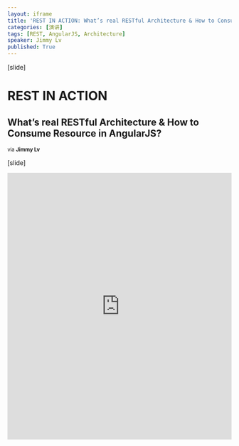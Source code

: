```yaml
---
layout: iframe
title: 'REST IN ACTION: What’s real RESTful Architecture & How to Consume Resource in AngularJS?'
categories: [演讲]
tags: [REST, AngularJS, Architecture]
speaker: Jimmy Lv
published: True
---
```


[slide]

# REST IN ACTION

## What’s real RESTful Architecture & How to Consume Resource in AngularJS?

<small>via <strong>Jimmy Lv</strong></small>

[slide]

<iframe id="preview" style="height: 600px;" frameborder="0" width="100%" height="100%"
        src="https://lecture.jimmylv.info/assets/2015-12-08-rest-in-action.pdf">
</iframe>